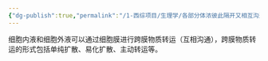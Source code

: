 ```yaml
---
{"dg-publish":true,"permalink":"/1-西综项目/生理学/各部分体浓彼此隔开又相互沟通/","dgPassFrontmatter":true,"noteIcon":"","created":"2024-07-10T19:48:20.168+08:00","updated":"2024-07-18T19:23:03.467+08:00"}
---
```


细胞内液和细胞外液可以通过细胞膜进行跨膜物质转运（互相沟通），跨膜物质转运的形式包括单纯扩散、易化扩散、主动转运等。